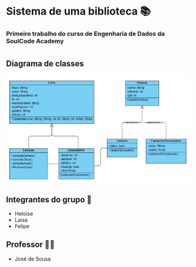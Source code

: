 # Sistema de uma biblioteca 📚
### Primeiro trabalho do curso de Engenharia de Dados da SoulCode Academy
#
## Diagrama de classes
<img src = ".\diagrama.png">

## Integrantes do grupo 👀

* Heloise
* Laisa
* Felipe

## Professor 👨‍🏫

* José de Sousa
